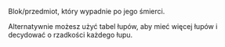 Blok/przedmiot, który wypadnie po jego śmierci.

Alternatywnie możesz użyć tabel łupów, aby mieć więcej łupów i decydować o rzadkości każdego łupu.